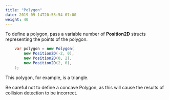 ```yaml
---
title: "Polygon"
date: 2019-09-14T20:55:54-07:00
weight: 40
---
```


To define a polygon, pass a variable number of **Position2D** structs representing the points of the polygon.

```cs
    var polygon = new Polygon(
        new Position2D(-2, 0),
        new Position2D(0, 2),
        new Position2D(2, 0),
    );
```

This polygon, for example, is a triangle.

Be careful not to define a concave Polygon, as this will cause the results of collision detection to be incorrect.